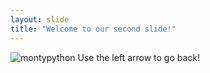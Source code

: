 ```yaml
---
layout: slide
title: "Welcome to our second slide!"
---
```

![montypython](https://external-content.duckduckgo.com/iu/?u=http%3A%2F%2F2w6kxc22rrr9mabqt1mglgait6.wpengine.netdna-cdn.com%2Fwp-content%2Fuploads%2F2016%2F07%2Fmonty-python-run-away-small.jpg&f=1&nofb=1)
Use the left arrow to go back!
